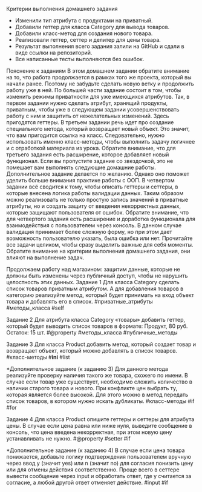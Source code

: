 Критерии выполнения домашнего задания
- Изменили тип атрибута с продуктами на приватный.
- Добавили геттер для класса Category для вывода товаров.
- Добавили класс-метод для создания нового товара.
- Реализовали геттер, сеттер и делитер для цены товара.
- Результат выполнения всего задания залили на GitHub и сдали в виде ссылки на репозиторий.
- Все написанные тесты выполняются без ошибок.

Пояснение к заданиям
В этом домашнем задании обратите внимание на то, что работа продолжается в рамках того же проекта, который вы начали ранее. Поэтому не забудьте сделать новую ветку и продолжить работу уже в ней.
По большей части задание состоит в том, чтобы изменить режимы приватности для уже имеющихся атрибутов. Так, в первом задании нужно сделать атрибут, хранящий продукты, приватным, чтобы уже в следующем задании усовершенствовать работу с ним и защитить от нежелательных изменений. Здесь пригодятся геттеры.
В третьем задании речь идет про создание специального метода, который возвращает новый объект. Это значит, что вам пригодится ссылка на класс. Следовательно, нужно использовать именно класс-методы, чтобы выполнить задачу логичнее и с отработкой материала из урока.
Обратите внимание, что для третьего задания есть расширение, которое добавляет новый функционал. Если вы пропустите задание со звездочкой, это не помешает вам выполнять следующие домашние работы. Дополнительное задание делается по желанию. Однако оно поможет уделить больше внимания практике работы с ООП.
В четвертом задании всё сводится к тому, чтобы описать геттеры и сеттеры, в которые внесена логика работы валидации данных. Таким образом можно реализовать не только простую запись значений в приватные атрибуты, но и создать защиту от введения некорректных данных, которые защищают пользователя от ошибок.
Обратите внимание, что для четвертого задания есть расширение и доработка функционала для взаимодействия с пользователем через консоль. В данном случае валидация принимает более сложную форму, но при этом дает возможность пользователю указать, была ошибка или нет.
Прочитайте все задачи целиком, чтобы сразу выделить важные для себя моменты. Обратите внимание на критерии выполнения домашнего задания, они влияют на выполнение задач.

Продолжаем работу над магазином: защитим данные, которые не должны быть изменены через публичный доступ, чтобы не нарушить целостность этих данных.
Задание 1
Для класса Category сделать список товаров приватным атрибутом. А для добавления товаров в категорию реализуйте метод, который будет принимать на вход объект товара и добавлять его в список.
#приватные_атрибуты #методы_класса #self

Задание 2
Для атрибута класса Category «товары» добавить геттер, который будет выводить список товаров в формате:
Продукт, 80 руб. Остаток: 15 шт.
#@property #методы_класса #публичные_методы

Задание 3
Для класса Product добавить метод, который создает товар и возвращает объект, который можно добавлять в список товаров.
#класс-методы #__ini__ #list

*Дополнительное задание (к заданию 3)
Для данного метода реализуйте проверку наличия такого же товара, схожего по имени. В случае если товар уже существует, необходимо сложить количество в наличии старого товара и нового. При конфликте цен выбрать ту, которая является более высокой. Для этого можно в метод передать список товаров, в котором нужно искать дубликаты.
#класс-методы #if #for 

Задание 4
Для класса Product опишите геттеры и сеттеры для атрибута цены. В случае если цена равна или ниже нуля, выведите сообщение в консоль, что цена введена некорректная, при этом новую цену устанавливать не нужно.
#@property #setter #if

*Дополнительное задание (к заданию 4)
В случае если цена товара понижается, добавьте логику подтверждения пользователем вручную через ввод y (значит yes) или n (значит no) для согласия понизить цену или для отмены действия соответственно.
Проще всего в сеттере вывести сообщение через input и обработать ответ, где y считается за согласие, а любой другой ответ отменяет действие.
#input #if